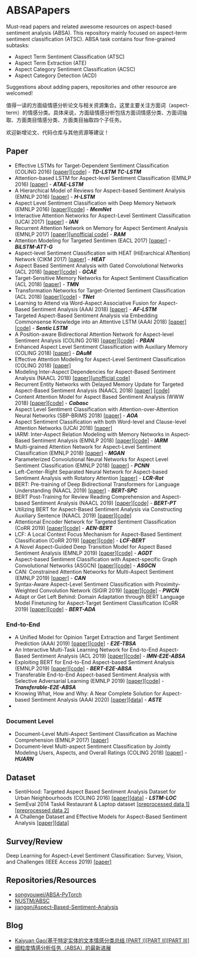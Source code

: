# ABSAPapers
Must-read papers and related awesome resources on aspect-based sentiment analysis (ABSA). This repository mainly focused on aspect-term sentiment classification (ATSC). ABSA task contains four fine-grained subtasks:
- Aspect Term Sentiment Classification (ATSC)
- Aspect Term Extraction (ATE)
- Aspect Category Sentiment Classification (ACSC)
- Aspect Category Detection (ACD)

Suggestions about adding papers, repositories and other resource are welcomed!

值得一读的方面级情感分析论文与相关资源集合。这里主要关注方面词（aspect-term）的情感分类。具体来说，方面级情感分析包括方面词情感分类、方面词抽取、方面类目情感分类、方面类目抽取四个子任务。

欢迎新增论文、代码仓库与其他资源等建议！

## Paper
- Effective LSTMs for Target-Dependent Sentiment Classification (COLING 2016) [[paper]](https://www.aclweb.org/anthology/C16-1311)[[code]](https://drive.google.com/drive/folders/17RF8MZs456ov9MDiUYZp0SCGL6LvBQl6) - ***TD-LSTM TC-LSTM***
- Attention-based LSTM for Aspect-level Sentiment Classification (EMNLP 2016) [[paper]](https://aclweb.org/anthology/D16-1058) - ***ATAE-LSTM***
- A Hierarchical Model of Reviews for Aspect-based Sentiment Analysis (EMNLP 2016) [[paper]](https://arxiv.org/pdf/1609.02745.pdf) - ***H-LSTM***
- Aspect Level Sentiment Classification with Deep Memory Network (EMNLP 2016) [[paper]](https://www.aclweb.org/anthology/D16-1021)[[code]](https://drive.google.com/drive/folders/1Hc886aivHmIzwlawapzbpRdTfPoTyi1U) - ***MemNet***
- Interactive Attention Networks for Aspect-Level Sentiment Classification (IJCAI 2017) [[paper]](https://www.ijcai.org/proceedings/2017/0568.pdf) - ***IAN***
- Recurrent Attention Network on Memory for Aspect Sentiment Analysis (EMNLP 2017) [[paper]](https://www.aclweb.org/anthology/D17-1047)[[unofficial code]](https://github.com/lpq29743/RAM) - ***RAM***
- Attention Modeling for Targeted Sentimen (EACL 2017) [[paper]](https://www.aclweb.org/anthology/E17-2091/) - ***BiLSTM-ATT-G***
- Aspect-level Sentiment Classification with HEAT (HiErarchical ATtention) Network (CIKM 2017) [[paper]](https://dl.acm.org/citation.cfm?doid=3132847.3133037) - ***HEAT***
- Aspect Based Sentiment Analysis with Gated Convolutional Networks (ACL 2018) [[paper]](https://www.aclweb.org/anthology/P18-1234)[[code]](https://github.com/wxue004cs/GCAE) - ***GCAE***
- Target-Sensitive Memory Networks for Aspect Sentiment Classification (ACL 2018) [[paper]](https://www.aclweb.org/anthology/P18-1088/) - ***TMN***
- Transformation Networks for Target-Oriented Sentiment Classification (ACL 2018) [[paper]](https://aclweb.org/anthology/P18-1087)[[code]](https://github.com/lixin4ever/TNet) - ***TNet***
- Learning to Attend via Word-Aspect Associative Fusion for Aspect-Based Sentiment Analysis (AAAI 2018) [[paper]](https://www.aaai.org/ocs/index.php/AAAI/AAAI18/paper/view/16570/16162) - ***AF-LSTM***
- Targeted Aspect-Based Sentiment Analysis via Embedding Commonsense Knowledge into an Attentive LSTM (AAAI 2018) [[paper]](https://sentic.net/sentic-lstm.pdf)[[code]](https://github.com/SenticNet/sentic-lstm) - ***Sentic LSTM***
- A Position-aware Bidirectional Attention Network for Aspect-level Sentiment Analysis (COLING 2018) [[paper]](https://aclweb.org/anthology/C18-1066/)[[code]](https://github.com/hiyouga/PBAN-PyTorch) - ***PBAN***
- Enhanced Aspect Level Sentiment Classification with Auxiliary Memory (COLING 2018) [[paper]](https://www.aclweb.org/anthology/C18-1092/) - ***DAuM***
- Effective Attention Modeling for Aspect-Level Sentiment Classification (COLING 2018) [[paper]](https://www.aclweb.org/anthology/C18-1096/)
- Modeling Inter-Aspect Dependencies for Aspect-Based Sentiment Analysis (NAACL 2018) [[paper]](https://www.aclweb.org/anthology/N18-2043/)[[unofficial code]](https://github.com/xgy221/lstm-inter-aspect)
- Recurrent Entity Networks with Delayed Memory Update for Targeted Aspect-Based Sentiment Analysis (NAACL 2018) [[paper]](https://www.aclweb.org/anthology/N18-2045/) [[code]](https://github.com/liufly/delayed-memory-update-entnet)
- Content Attention Model for Aspect Based Sentiment Analysis (WWW 2018) [[paper]](https://dl.acm.org/citation.cfm?doid=3178876.3186001)[[code]](https://github.com/uestcnlp/Cabasc) - ***Cabasc***
- Aspect Level Sentiment Classification with Attention-over-Attention Neural Networks (SBP-BRiMS 2018) [[paper]](https://arxiv.org/pdf/1804.06536.pdf) - ***AOA***
- Aspect Sentiment Classification with both Word-level and Clause-level Attention Networks (IJCAI 2018) [[paper]](https://www.ijcai.org/proceedings/2018/0617)
- IARM: Inter-Aspect Relation Modeling with Memory Networks in Aspect-Based Sentiment Analysis (EMNLP 2018) [[paper]](https://aclweb.org/anthology/D18-1377/)[[code]](https://github.com/SenticNet/IARM) - ***IARM***
- Multi-grained Attention Network for Aspect-Level Sentiment Classification (EMNLP 2018) [[paper]](https://aclweb.org/anthology/D18-1380) - ***MGAN***
- Parameterized Convolutional Neural Networks for Aspect Level Sentiment Classification (EMNLP 2018) [[paper]](https://aclweb.org/anthology/D18-1136/) - ***PCNN***
- Left-Center-Right Separated Neural Network for Aspect-based Sentiment Analysis with Rotatory Attention [[paper]](https://arxiv.org/abs/1802.00892) - ***LCR-Rot***
- BERT: Pre-training of Deep Bidirectional Transformers for Language Understanding (NAACL 2019) [[paper]](https://www.aclweb.org/anthology/N19-1423/) - ***BERT-SPC***
- BERT Post-Training for Review Reading Comprehension and Aspect-based Sentiment Analysis  (NAACL 2019) [[paper]](https://www.aclweb.org/anthology/N19-1242)[[code]](https://github.com/howardhsu/BERT-for-RRC-ABSA) - ***BERT-PT***
- Utilizing BERT for Aspect-Based Sentiment Analysis via Constructing Auxiliary Sentence (NAACL 2019) [[paper]](https://www.aclweb.org/anthology/N19-1035/)[[code]](https://github.com/HSLCY/ABSA-BERT-pair)
- Attentional Encoder Network for Targeted Sentiment Classification (CoRR 2019) [[paper]](https://arxiv.org/pdf/1902.09314.pdf)[[code]](https://github.com/songyouwei/ABSA-PyTorch/blob/master/models/aen.py) - ***AEN-BERT***
- LCF: A Local Context Focus Mechanism for Aspect-Based Sentiment Classification (CoRR 2019) [[paper]](https://www.mdpi.com/2076-3417/9/16/3389/pdf)[[code]](https://github.com/yangheng95/LCF-ABSA) - ***LCF-BERT***
- A Novel Aspect-Guided Deep Transition Model for Aspect Based Sentiment Analysis (EMNLP 2019) [[paper]](https://arxiv.org/pdf/1909.00324.pdf)[[code]](https://github.com/XL2248/AGDT) - ***AGDT***
- Aspect-based Sentiment Classification with Aspect-specific Graph Convolutional Networks (ASGCN) [[paper]](https://arxiv.org/abs/1909.03477)[[code]](https://github.com/GeneZC/ASGCN) - ***ASGCN***
- CAN: Constrained Attention Networks for Multi-Aspect Sentiment (EMNLP 2019) [[paper]](https://arxiv.org/pdf/1812.10735.pdf) - ***CAN***
- Syntax-Aware Aspect-Level Sentiment Classification with Proximity-Weighted Convolution Network (SIGIR 2019) [[paper]](https://arxiv.org/abs/1909.10171)[[code]](https://github.com/GeneZC/PWCN) - ***PWCN***
- Adapt or Get Left Behind: Domain Adaptation through BERT Language Model Finetuning for Aspect-Target Sentiment Classification (CoRR 2019) [[paper]](https://arxiv.org/abs/1908.11860)[[code]](https://github.com/deepopinion/domain-adapted-atsc) - ***BERT-ADA***

### End-to-End
- A Unified Model for Opinion Target Extraction and Target Sentiment Prediction (AAAI 2019) [[paper]](https://aaai.org/ojs/index.php/AAAI/article/view/4643)[[code]](https://github.com/lixin4ever/E2E-TBSA) - ***E2E-TBSA***
- An Interactive Multi-Task Learning Network for End-to-End Aspect-Based Sentiment Analysis (ACL 2019) [[paper]](https://arxiv.org/abs/1906.06906)[[code]](https://github.com/ruidan/IMN-E2E-ABSA) - ***IMN-E2E-ABSA***
- Exploiting BERT for End-to-End Aspect-based Sentiment Analysis (EMNLP 2019) [[paper]](https://www.aclweb.org/anthology/D19-5505/)[[code]](https://github.com/lixin4ever/BERT-E2E-ABSA) - ***BERT-E2E-ABSA***
- Transferable End-to-End Aspect-based Sentiment Analysis with Selective Adversarial Learning (EMNLP 2019) [[paper]](https://www.aclweb.org/anthology/D19-1466/)[[code]](https://github.com/hsqmlzno1/Transferable-E2E-ABSA) - ***Transferable-E2E-ABSA***
- Knowing What, How and Why: A Near Complete Solution for Aspect-based Sentiment Analysis (AAAI 2020) [[paper]](https://arxiv.org/abs/1911.01616)[[data]](https://github.com/xuuuluuu/SemEval-Triplet-data) - ***ASTE***
- 

### Document Level
- Document-Level Multi-Aspect Sentiment Classification as Machine Comprehension (EMNLP 2017) [[paper]](http://www.cse.ust.hk/~yqsong/papers/2017-EMNLP-AspectClassification.pdf)
- Document-level Multi-aspect Sentiment Classification by Jointly Modeling Users, Aspects, and Overall Ratings (COLING 2018) [[paper]](https://www.aclweb.org/anthology/C18-1079/) - ***HUARN***

## Dataset
- SentiHood: Targeted Aspect Based Sentiment Analysis Dataset for Urban Neighbourhoods (COLING 2016) [[paper]](https://www.aclweb.org/anthology/C16-1146)[[data]](https://github.com/uclmr/jack/tree/master/data/sentihood) -  ***LSTM-LOC***
- SemEval 2014 Task4 Restaurant & Laptop dataset [[preprocessed data 1]](https://github.com/songyouwei/ABSAPyTorch/tree/master/datasets/semeval14)[[preprocessed data 2]](https://github.com/howardhsu/BERT-for-RRC-ABSA)
- A Challenge Dataset and Effective Models for Aspect-Based Sentiment Analysis [[paper]](https://www.aclweb.org/anthology/D19-1654/)[[data]](https://github.com/siat-nlp/MAMS-for-ABSA)

## Survey/Review
Deep Learning for Aspect-Level Sentiment Classification: Survey, Vision, and Challenges (IEEE Access 2019) [[paper]](https://ieeexplore.ieee.org/document/8726353)

## Repositories/Resources
- [songyouwei/ABSA-PyTorch](https://github.com/songyouwei/ABSA-PyTorch)
- [NUSTM/ABSC](https://github.com/NUSTM/ABSC)
- [jiangqn/Aspect-Based-Sentiment-Analysis](https://github.com/jiangqn/Aspect-Based-Sentiment-Analysis)

## Blog
- [Kaiyuan Gao/基于特定实体的文本情感分类总结 [PART I]](https://blog.csdn.net/Kaiyuan_sjtu/article/details/89788314)[[PART II]](https://blog.csdn.net/Kaiyuan_sjtu/article/details/89811824)[[PART III]](https://blog.csdn.net/Kaiyuan_sjtu/article/details/89850685)
- [细粒度情感分析任务（ABSA）的最新进展](https://mp.weixin.qq.com/s/Jzra95XfjNtDDTNDMD8Lkw)
